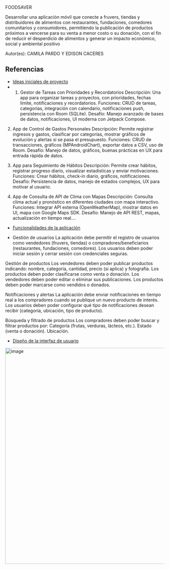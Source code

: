 FOODSAVER

Desarrollar una aplicación móvil que conecte a fruvers, tiendas y distribuidores de alimentos con restaurantes, fundaciones, comedores comunitarios y consumidores, permitiendo la publicación de productos próximos a 
vencerse para su venta a menor costo o su donación, con el fin de reducir el desperdicio de alimentos y generar un impacto económico, social y ambiental positivo

Autor(es): CAMILA PARDO Y EDISON CACERES

## Referencias

- [Ideas iniciales de proyecto](docs/ideas.md)
- 1. Gestor de Tareas con Prioridades y Recordatorios
Descripción: Una app para organizar tareas y proyectos, con prioridades, fechas límite, notificaciones y recordatorios.
Funciones: CRUD de tareas, categorías, integración con calendario, notificaciones push, persistencia con Room (SQLite).
Desafío: Manejo avanzado de bases de datos, notificaciones, UI moderna con Jetpack Compose.
2. App de Control de Gastos Personales
Descripción: Permite registrar ingresos y gastos, clasificar por categorías, mostrar gráficos de evolución y alertas si se pasa el presupuesto.
Funciones: CRUD de transacciones, gráficos (MPAndroidChart), exportar datos a CSV, uso de Room.
Desafío: Manejo de datos, gráficos, buenas prácticas en UX para entrada rápida de datos.
3. App para Seguimiento de Hábitos
Descripción: Permite crear hábitos, registrar progreso diario, visualizar estadísticas y enviar motivaciones.
Funciones: Crear hábitos, check-in diario, gráficos, notificaciones.
Desafío: Persistencia de datos, manejo de estados complejos, UX para motivar al usuario.

4. App de Consulta de API de Clima con Mapas
Descripción: Consulta clima actual y pronóstico en diferentes ciudades con mapa interactivo.
Funciones: Integrar API externa (OpenWeatherMap), mostrar datos en UI, mapa con Google Maps SDK.
Desafío: Manejo de API REST, mapas, actualización en tiempo real....

- [Funcionalidades de la aplicación](docs/funcionalidades.md)

- Gestión de usuarios
La aplicación debe permitir el registro de usuarios como vendedores (fruvers, tiendas) o compradores/beneficiarios (restaurantes, fundaciones, comedores).
Los usuarios deben poder iniciar sesión y cerrar sesión con credenciales seguras.

Gestión de productos
Los vendedores deben poder publicar productos indicando: nombre, categoría, cantidad, precio (si aplica) y fotografía.
Los productos deben poder clasificarse como venta o donación.
Los vendedores deben poder editar o eliminar sus publicaciones.
Los productos deben poder marcarse como vendidos o donados.

Notificaciones y alertas
La aplicación debe enviar notificaciones en tiempo real a los compradores cuando se publique un nuevo producto de interés.
Los usuarios deben poder configurar qué tipo de notificaciones desean recibir (categoría, ubicación, tipo de producto).

Búsqueda y filtrado de productos
Los compradores deben poder buscar y filtrar productos por:
Categoría (frutas, verduras, lácteos, etc.).
Estado (venta o donación).
Ubicación.

- [Diseño de la interfaz de usuario](docs/ui.md)

<img width="508" height="686" alt="image" src="https://github.com/user-attachments/assets/ec05aee1-61d8-4797-80cd-e27c7e6e851b" />


